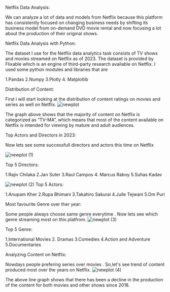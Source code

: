 Netflix Data Analysis:


We can analyze a lot of data and models from Netflix because this platform has consistently focused on changing business needs by shifting its business model from on-demand DVD movie rental and now focusing a lot about the production of their original shows.

Netflix Data Analysis with Python:


The dataset I use for the Netflix data analytics task consists of TV shows and movies streamed on Netflix as of 2023. The dataset is provided by Flixable which is an engine of third-party research available on Netflix.
I used some python modules and libraries that are


1.Pandas
2.Numpy
3.Plotly
4. Matplotlib

Distribution of Content:


First i will start looking at the distribution of content ratings on movies and series as well on Netflix.
![newplot](https://github.com/Roshnai1014/NetfilxDataAnalysis/assets/135608229/33daa985-3cf4-435d-b769-f66e0d28c0bf)

The graph above shows that the majority of content on Netflix is categorized as “TV-MA”, which means that most of the content available on Netflix is intended for viewing by mature and adult audiences.


Top  Actors and Directors in 2023:


Now lets see some successfull directors and actors this time on Netflix

![newplot (1)](https://github.com/Roshnai1014/NetfilxDataAnalysis/assets/135608229/062878be-b0a0-49bc-8829-b211171ba4e2)

Top 5 Directors:


1.Rajiv Chilaka
2.Jan Suter
3.Raul Campos
4. Marcus Raboy
5.Suhas Kadav


![newplot (2)](https://github.com/Roshnai1014/NetfilxDataAnalysis/assets/135608229/22458885-1662-4d3a-bb36-b1fc0dfc4a92)
Top 5 Actors:


1.Anupam Kher
2.Rupa Bhimani
3.Takahiro Sakurai
4.Juile Tejwani
5.Om Puri

Most favourite Genre over ther year:


Some people always choose same genre everytime . Now lets see which genre streaming most on this platfrom.
![newplot (3)](https://github.com/Roshnai1014/NetfilxDataAnalysis/assets/135608229/268a1c00-81af-474b-b4b2-a32c8715aa73)

Top 5 Genre:


1.International Movies
2. Dramas
3.Comedies
4.Action and Adventure
5.Documentaries

Analyzing Content on Netflix:


Nowdays people prefering  series over movies . So,let's see trend of content produced most over the years on Netflix.
![newplot (4)](https://github.com/Roshnai1014/NetfilxDataAnalysis/assets/135608229/5338338d-f2e9-4c2c-802f-1255b4705188)


The above line graph shows that there has been a decline in the production of the content for both movies and other shows since 2018.
